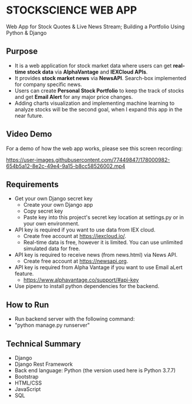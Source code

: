 # STOCKSCIENCE WEB APP
Web App for Stock Quotes &amp; Live News Stream; Building a Portfolio Using Python &amp; Django

## Purpose
* It is a web application for stock market data where users can get **real-time stock data** via **AlphaVantage** and
**IEXCloud APIs**. 
* It provides **stock market news** via **NewsAPI**. Search-box implemented for company specific news.
* Users can create **Personal Stock Portfolio** to keep the track of stocks and get **Email Alert** for any major price changes.
* Adding charts visualization and implementing machine learning to analyze stocks will be the second goal, when I expand this app in the near future.

## Video Demo
For a demo of how the web app works, please see this screen recording:

https://user-images.githubusercontent.com/77449847/178000982-654b5a12-8e2c-49e4-9a15-b8cc58526002.mp4



## Requirements
* Get your own Django secret key
	* Create your own Django app
	* Copy secret key
	* Paste key into this project's secret key location at settings.py or in your own environment.
* API key is required if you want to use data from IEX cloud.
	* Create free account at https://iexcloud.io/.
	* Real-time data is free, however it is limited. You can use unlimited simulated data for free.
* API key is required to receive news (from news.html) via  News API.
	* Create free account at https://newsapi.org.
* API key is required from Alpha Vantage if you want to use Email aLert feature.
	* https://www.alphavantage.co/support/#api-key
* Use pipenv to install python dependencies for the backend.

## How to Run
* Run backend server with the following command:
* "python manage.py runserver"

## Technical Summary
* Django
* Django Rest Framework
* Back end language: Python (the version used here is Python 3.7.7)
* Bootstrap
* HTML/CSS
* JavaScript
* SQL

